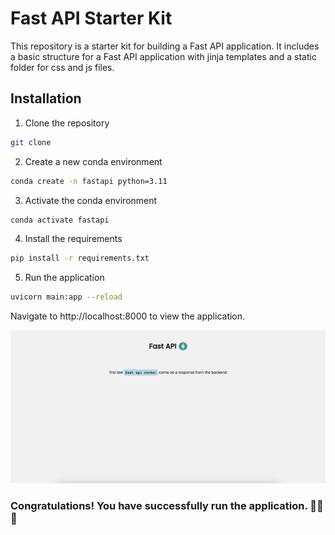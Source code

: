 # Fast API Starter Kit
This repository is a starter kit for building a Fast API application. It includes a basic structure for a Fast API application with jinja templates and a static folder for css and js files.

## Installation
1. Clone the repository
```bash
git clone
```
2. Create a new conda environment
```bash
conda create -n fastapi python=3.11
```

3. Activate the conda environment
```bash
conda activate fastapi
```

4. Install the requirements
```bash
pip install -r requirements.txt
```

5. Run the application
```bash
uvicorn main:app --reload
```

Navigate to http://localhost:8000 to view the application.


![Screenshot](./static/images/website-ss.png)

### Congratulations! You have successfully run the application. 🎉🎉🎉
